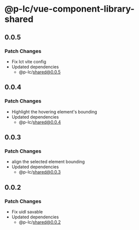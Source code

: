 # @p-lc/vue-component-library-shared

## 0.0.5

### Patch Changes

- Fix lct vite config
- Updated dependencies
  - @p-lc/shared@0.0.5

## 0.0.4

### Patch Changes

- Highlight the hovering element's bounding
- Updated dependencies
  - @p-lc/shared@0.0.4

## 0.0.3

### Patch Changes

- align the selected element bounding
- Updated dependencies
  - @p-lc/shared@0.0.3

## 0.0.2

### Patch Changes

- Fix uidl savable
- Updated dependencies
  - @p-lc/shared@0.0.2
